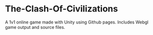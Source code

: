 # The-Clash-Of-Civilizations
A 1v1 online game made with Unity using Github pages. Includes Webgl game output and source files.
